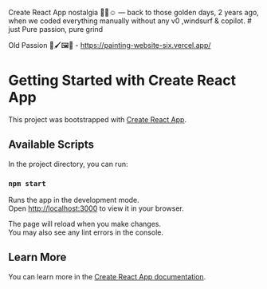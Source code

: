 Create React App nostalgia 👩‍💻☺️ — back to those golden days, 2 years ago, when we coded everything manually without any v0 ,windsurf & copilot.  # just Pure passion, pure grind 

Old Passion 🌹🖌️🖼️🎨 - https://painting-website-six.vercel.app/

# Getting Started with Create React App
This project was bootstrapped with [Create React App](https://github.com/facebook/create-react-app).

## Available Scripts

In the project directory, you can run:

### `npm start`

Runs the app in the development mode.\
Open [http://localhost:3000](http://localhost:3000) to view it in your browser.

The page will reload when you make changes.\
You may also see any lint errors in the console.


## Learn More

You can learn more in the [Create React App documentation](https://facebook.github.io/create-react-app/docs/getting-started).

